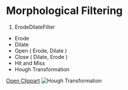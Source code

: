 Morphological Filtering
=======================
1. ErodeDilateFilter
  * Erode
  * Dilate
  * Open  ( Erode,  Dilate )
  * Close ( Dilate, Erode  )
* Hit and Miss
* Hough Transformation

[Open Clippart](http://openclipart.org)
![Hough Transformation](https://github.com/kevinduraj/Morphological-Filtering/raw/master/HoughTransformation/src/images/HoughOutput.png)
